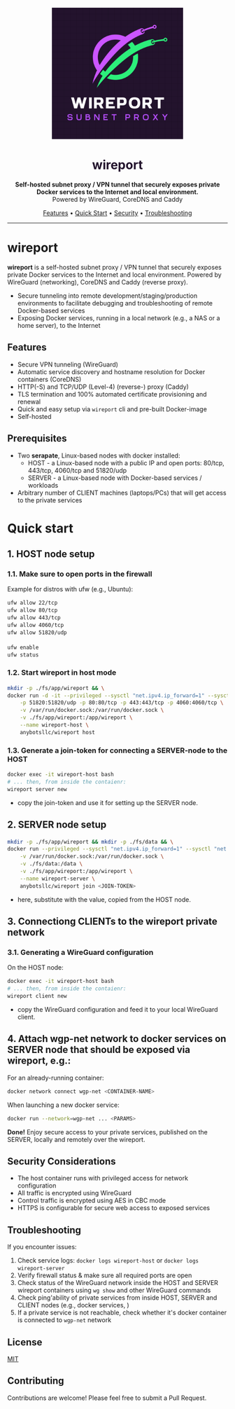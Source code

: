 <p align="center">
  <img src="wireport-with-slogan.png" alt="wireport logo" width="300" />
</p>

<h1 align="center" style="color:#23132d">
  wireport
</h1>

<p align="center">
  <strong>Self-hosted subnet proxy / VPN tunnel that securely exposes private Docker services to the Internet and local environment.</strong><br />
  Powered by WireGuard, CoreDNS and Caddy
</p>

<p align="center">
  <a href="#features">Features</a> •
  <a href="#quick-start">Quick Start</a> •
  <a href="#security-considerations">Security</a> •
  <a href="#troubleshooting">Troubleshooting</a>
</p>

---

# wireport

**wireport** is a self-hosted subnet proxy / VPN tunnel that securely exposes private Docker services to the Internet and local environment. Powered by WireGuard (networking), CoreDNS and Caddy (reverse proxy).

- Secure tunneling into remote development/staging/production environments to facilitate debugging and troubleshooting of remote Docker-based services
- Exposing Docker services, running in a local network (e.g., a NAS or a home server), to the Internet

## Features

- Secure VPN tunneling (WireGuard)
- Automatic service discovery and hostname resolution for Docker containers (CoreDNS)
- HTTP(-S) and TCP/UDP (Level-4) (reverse-) proxy (Caddy)
- TLS termination and 100% automated certificate provisioning and renewal
- Quick and easy setup via `wireport` cli and pre-built Docker-image
- Self-hosted

## Prerequisites

- Two **serapate**, Linux-based nodes with docker installed:
  - HOST - a Linux-based node with a public IP and open ports: 80/tcp, 443/tcp, 4060/tcp and 51820/udp
  - SERVER - a Linux-based node with Docker-based services / workloads
- Arbitrary number of CLIENT machines (laptops/PCs) that will get access to the private services

# Quick start

## 1. HOST node setup

### 1.1. Make sure to open ports in the firewall

Example for distros with ufw (e.g., Ubuntu):

```bash
ufw allow 22/tcp
ufw allow 80/tcp
ufw allow 443/tcp
ufw allow 4060/tcp
ufw allow 51820/udp

ufw enable
ufw status
```

### 1.2. Start wireport in host mode

```bash
mkdir -p ./fs/app/wireport && \
docker run -d -it --privileged --sysctl "net.ipv4.ip_forward=1" --sysctl "net.ipv4.conf.all.src_valid_mark=1" \
    -p 51820:51820/udp -p 80:80/tcp -p 443:443/tcp -p 4060:4060/tcp \
    -v /var/run/docker.sock:/var/run/docker.sock \
    -v ./fs/app/wireport:/app/wireport \
    --name wireport-host \
    anybotsllc/wireport host
```

### 1.3. Generate a **join-token** for connecting a SERVER-node to the HOST


```bash
docker exec -it wireport-host bash
# ... then, from inside the contaienr:
wireport server new
```

- copy the join-token and use it for setting up the SERVER node.

## 2. SERVER node setup

```bash
mkdir -p ./fs/app/wireport && mkdir -p ./fs/data && \
docker run --privileged --sysctl "net.ipv4.ip_forward=1" --sysctl "net.ipv4.conf.all.src_valid_mark=1" \
    -v /var/run/docker.sock:/var/run/docker.sock \
    -v ./fs/data:/data \
    -v ./fs/app/wireport:/app/wireport \
    --name wireport-server \
    anybotsllc/wireport join <JOIN-TOKEN>
```

- here, substitute **<JOIN-TOKEN>** with the value, copied from the HOST node.

## 3. Connectiong CLIENTs to the wireport private network

### 3.1. Generating a WireGuard configuration

On the HOST node:

```bash
docker exec -it wireport-host bash
# ... then, from inside the contaienr:
wireport client new
```

- copy the WireGuard configuration and feed it to your local WireGuard client.

## 4. Attach **wgp-net** network to docker services on SERVER node that should be exposed via wireport, e.g.:

For an already-running container:

```bash
docker network connect wgp-net <CONTAINER-NAME>
```

When launching a new docker service:

```bash
docker run --network=wgp-net ... <PARAMS>
```

**Done!**
Enjoy secure access to your private services, published on the SERVER, locally and remotely over the wireport.

## Security Considerations

- The host container runs with privileged access for network configuration
- All traffic is encrypted using WireGuard
- Control traffic is encrypted using AES in CBC mode
- HTTPS is configurable for secure web access to exposed services

## Troubleshooting

If you encounter issues:
1. Check service logs: `docker logs wireport-host` or `docker logs wireport-server`
2. Verify firewall status & make sure all required ports are open
3. Check status of the WireGuard network inside the HOST and SERVER wireport containers using `wg show` and other WireGuard commands
4. Check ping'ability of private services from inside HOST, SERVER and CLIENT nodes (e.g., docker services, )
5. If a private service is not reachable, check whether it's docker container is connected to `wgp-net` network

## License

[MIT](LICENSE.txt)

## Contributing

Contributions are welcome! Please feel free to submit a Pull Request.
